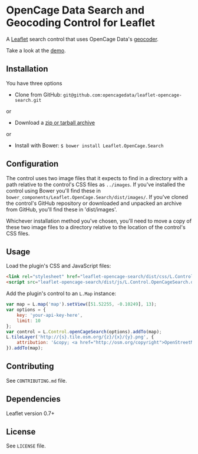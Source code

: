 # OpenCage Data Search and Geocoding Control for Leaflet

A [Leaflet](http://leafletjs.com/) search control that uses OpenCage Data's [geocoder](http://geocoder.opencagedata.com/).

Take a look at the [demo](http://rawgit.com/opencagedata/leaflet-opencage-search/master/demo/index.html).


## Installation

You have three options

* Clone from GitHub: `git@github.com:opencagedata/leaflet-opencage-search.git`

or

* Download a [zip or tarball archive](https://github.com/opencagedata/leaflet-opencage-search/releases)

or

* Install with Bower: `$ bower install Leaflet.OpenCage.Search`


## Configuration

The control uses two image files that it expects to find in a directory with
a path relative to the control's CSS files as `../images`. If you've installed
the control using Bower you'll find these in `bower_components/Leaflet.OpenCage.Search/dist/images/`. If you've
cloned the control's GitHub repository or downloaded and unpacked an archive
from GitHub, you'll find these in 'dist/images'.

Whichever installation method you've chosen, you'll need to move a copy of these
two image files to a directory relative to the location of the control's CSS files.

## Usage

Load the plugin's CSS and JavaScript files:

```HTML
<link rel="stylesheet" href="leaflet-opencage-search/dist/css/L.Control.OpenCageSearch.dev.css" />
<script src="leaflet-opencage-search/dist/js/L.Control.OpenCageSearch.dev.js"></script>
```

Add the plugin's control to an `L.Map` instance:

```javascript
var map = L.map('map').setView([51.52255, -0.10249], 13);
var options = {
	key: 'your-api-key-here',
	limit: 10
};
var control = L.Control.openCageSearch(options).addTo(map);
L.tileLayer('http://{s}.tile.osm.org/{z}/{x}/{y}.png', {
	attribution: '&copy; <a href="http://osm.org/copyright">OpenStreetMap</a> contributors'
}).addTo(map);

```

## Contributing

See `CONTRIBUTING.md` file.

## Dependencies

Leaflet version 0.7+

## License

See `LICENSE` file.